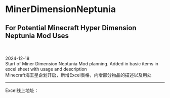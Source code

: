 # MinerDimensionNeptunia
<b>For Potential Minecraft Hyper Dimension Neptunia Mod Uses</b>
---
<br>
<br>
2024-12-18 <br>
Start of Miner Dimension Neptunia Mod planning. Added in basic items in excel sheet with usage and description<br>
Minecraft海王星企划开启，新增Excel表格，内增部分物品的描述以及用处<br>

---
Excel线上地址：
